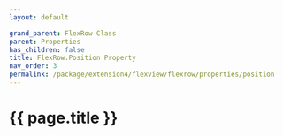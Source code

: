 ```yaml
---
layout: default

grand_parent: FlexRow Class
parent: Properties
has_children: false
title: FlexRow.Position Property
nav_order: 3
permalink: /package/extension4/flexview/flexrow/properties/position
---
```

# {{ page.title }}
